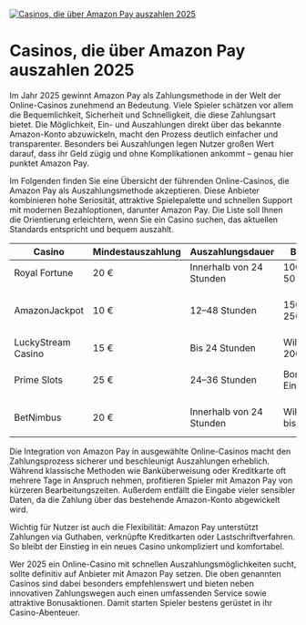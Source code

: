 [![Casinos, die über Amazon Pay auszahlen 2025](https://123-caf.pages.dev/gitsignup.png)](https://vrmoo.ru/Bt82HjjY)

<h1>Casinos, die über Amazon Pay auszahlen 2025</h1>  <p>Im Jahr 2025 gewinnt Amazon Pay als Zahlungsmethode in der Welt der Online-Casinos zunehmend an Bedeutung. Viele Spieler schätzen vor allem die Bequemlichkeit, Sicherheit und Schnelligkeit, die diese Zahlungsart bietet. Die Möglichkeit, Ein- und Auszahlungen direkt über das bekannte Amazon-Konto abzuwickeln, macht den Prozess deutlich einfacher und transparenter. Besonders bei Auszahlungen legen Nutzer großen Wert darauf, dass ihr Geld zügig und ohne Komplikationen ankommt – genau hier punktet Amazon Pay.</p>  <p>Im Folgenden finden Sie eine Übersicht der führenden Online-Casinos, die Amazon Pay als Auszahlungsmethode akzeptieren. Diese Anbieter kombinieren hohe Seriosität, attraktive Spielepalette und schnellen Support mit modernen Bezahloptionen, darunter Amazon Pay. Die Liste soll Ihnen die Orientierung erleichtern, wenn Sie ein Casino suchen, das aktuellen Standards entspricht und bequem auszahlt.</p>  <table>   <thead>     <tr>       <th>Casino</th>       <th>Mindestauszahlung</th>       <th>Auszahlungsdauer</th>       <th>Bonusangebote</th>       <th>Besonderheiten</th>     </tr>   </thead>   <tbody>     <tr>       <td>Royal Fortune</td>       <td>20 €</td>       <td>Innerhalb von 24 Stunden</td>       <td>100% bis 300 € + 50 Freispiele</td>       <td>VIP-Programm, Live-Dealer</td>     </tr>     <tr>       <td>AmazonJackpot</td>       <td>10 €</td>       <td>12–48 Stunden</td>       <td>150% Bonus bis 250 €</td>       <td>Mobile App, schnelle Auszahlungen via Amazon Pay</td>     </tr>     <tr>       <td>LuckyStream Casino</td>       <td>15 €</td>       <td>Bis 24 Stunden</td>       <td>Willkommensbonus 200% + Freispiele</td>       <td>Breite Auswahl an Slot-Spielen</td>     </tr>     <tr>       <td>Prime Slots</td>       <td>25 €</td>       <td>24–36 Stunden</td>       <td>Bonus ohne Einzahlung 10 €</td>       <td>Krypto-Zahlungen und Amazon Pay</td>     </tr>     <tr>       <td>BetNimbus</td>       <td>20 €</td>       <td>Innerhalb von 24 Stunden</td>       <td>Willkommenspaket bis 500 €</td>       <td>Sportwetten & Casino kombiniert</td>     </tr>   </tbody> </table>  <p>Die Integration von Amazon Pay in ausgewählte Online-Casinos macht den Zahlungsprozess sicherer und beschleunigt Auszahlungen erheblich. Während klassische Methoden wie Banküberweisung oder Kreditkarte oft mehrere Tage in Anspruch nehmen, profitieren Spieler mit Amazon Pay von kürzeren Bearbeitungszeiten. Außerdem entfällt die Eingabe vieler sensibler Daten, da die Zahlung über das bestehende Amazon-Konto abgewickelt wird.</p>  <p>Wichtig für Nutzer ist auch die Flexibilität: Amazon Pay unterstützt Zahlungen via Guthaben, verknüpfte Kreditkarten oder Lastschriftverfahren. So bleibt der Einstieg in ein neues Casino unkompliziert und komfortabel.</p>  <p>Wer 2025 ein Online-Casino mit schnellen Auszahlungsmöglichkeiten sucht, sollte definitiv auf Anbieter mit Amazon Pay setzen. Die oben genannten Casinos sind dabei besonders empfehlenswert und bieten neben innovativen Zahlungswegen auch einen umfassenden Service sowie attraktive Bonusaktionen. Damit starten Spieler bestens gerüstet in ihr Casino-Abenteuer.</p>